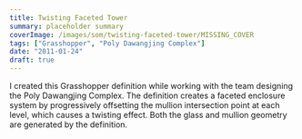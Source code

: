 ```yaml
---
title: Twisting Faceted Tower
summary: placeholder summary
coverImage: /images/som/twisting-faceted-tower/MISSING_COVER
tags: ["Grasshopper", "Poly Dawangjing Complex"]
date: "2011-01-24"
draft: true
---
```


I created this Grasshopper definition while working with the team designing the Poly Dawangjing Complex. The definition creates a faceted enclosure system by progressively offsetting the mullion intersection point at each level, which causes a twisting effect. Both the glass and mullion geometry are generated by the definition.
